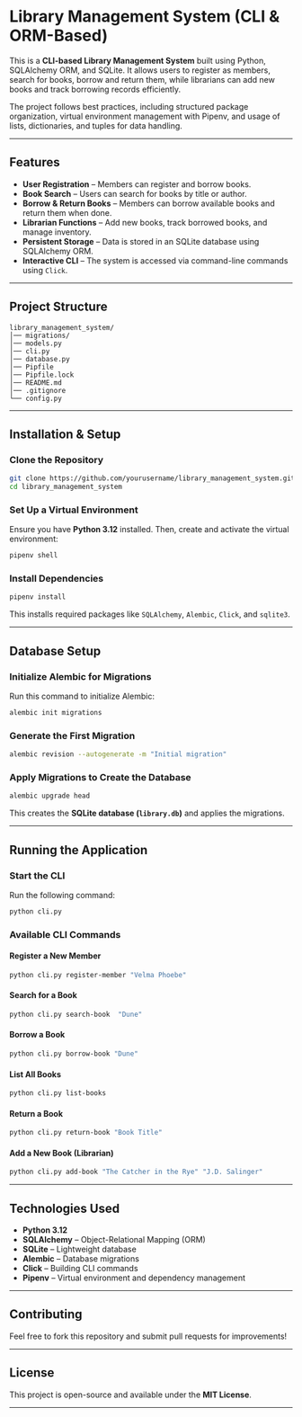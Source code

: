 

# Library Management System (CLI & ORM-Based)

This is a **CLI-based Library Management System** built using Python, SQLAlchemy ORM, and SQLite. It allows users to register as members, search for books, borrow and return them, while librarians can add new books and track borrowing records efficiently.  

The project follows best practices, including structured package organization, virtual environment management with Pipenv, and usage of lists, dictionaries, and tuples for data handling.

---

## Features

- **User Registration** – Members can register and borrow books.  
- **Book Search** – Users can search for books by title or author.  
- **Borrow & Return Books** – Members can borrow available books and return them when done.  
- **Librarian Functions** – Add new books, track borrowed books, and manage inventory.  
- **Persistent Storage** – Data is stored in an SQLite database using SQLAlchemy ORM.  
- **Interactive CLI** – The system is accessed via command-line commands using `Click`.  

---

## Project Structure  

```
library_management_system/
│── migrations/          
│── models.py            
│── cli.py              
│── database.py          
│── Pipfile              
│── Pipfile.lock         
│── README.md            
│── .gitignore           
└── config.py            
```

---

## Installation & Setup  

### Clone the Repository  

```sh
git clone https://github.com/yourusername/library_management_system.git
cd library_management_system
```

### Set Up a Virtual Environment  

Ensure you have **Python 3.12** installed. Then, create and activate the virtual environment:

```sh
pipenv shell
```

### Install Dependencies  

```sh
pipenv install
```

This installs required packages like `SQLAlchemy`, `Alembic`, `Click`, and `sqlite3`.

---

## Database Setup  

### Initialize Alembic for Migrations  

Run this command to initialize Alembic:

```sh
alembic init migrations
```

### Generate the First Migration  

```sh
alembic revision --autogenerate -m "Initial migration"
```

### Apply Migrations to Create the Database  

```sh
alembic upgrade head
```

This creates the **SQLite database (`library.db`)** and applies the migrations.

---

## Running the Application  

### Start the CLI  

Run the following command:

```sh
python cli.py
```

### Available CLI Commands  

#### Register a New Member  

```sh
python cli.py register-member "Velma Phoebe"
```

#### Search for a Book  

```sh
python cli.py search-book  "Dune"
```

#### Borrow a Book  

```sh
python cli.py borrow-book "Dune"
```

#### List All Books 

```sh
python cli.py list-books
```


#### Return a Book  

```sh
python cli.py return-book "Book Title"
```

#### Add a New Book (Librarian)  

```sh
python cli.py add-book "The Catcher in the Rye" "J.D. Salinger"
```

---

## Technologies Used  

- **Python 3.12**   
- **SQLAlchemy** – Object-Relational Mapping (ORM)  
- **SQLite** – Lightweight database  
- **Alembic** – Database migrations  
- **Click** – Building CLI commands  
- **Pipenv** – Virtual environment and dependency management  

---

## Contributing  

Feel free to fork this repository and submit pull requests for improvements!  

---

## License  

This project is open-source and available under the **MIT License**.

---

